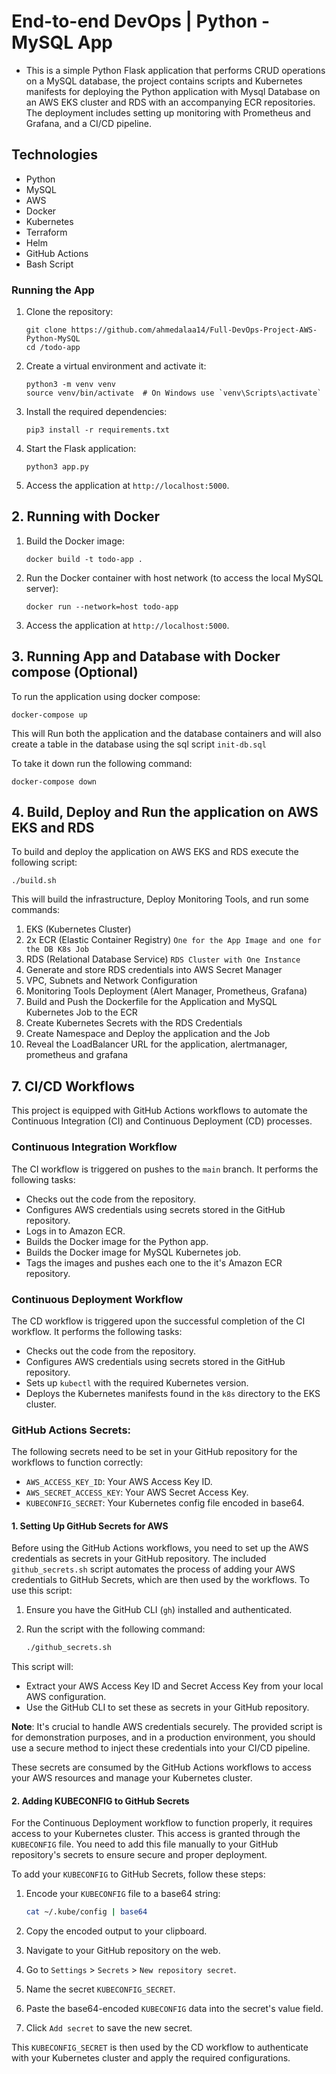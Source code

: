 # End-to-end DevOps | Python - MySQL App

-  This is a simple Python Flask application that performs CRUD operations on a MySQL database, the project contains scripts and Kubernetes manifests for deploying the Python application with Mysql Database on an AWS EKS cluster and RDS with an accompanying ECR repositories. The deployment includes setting up monitoring with Prometheus and Grafana, and a CI/CD pipeline.

## Technologies

- Python
- MySQL 
- AWS 
- Docker
- Kubernetes
- Terraform
- Helm
- GitHub Actions
- Bash Script

### Running the App

1. Clone the repository:

   ```
   git clone https://github.com/ahmedalaa14/Full-DevOps-Project-AWS-Python-MySQL
   cd /todo-app
   ```

2. Create a virtual environment and activate it:

   ```
   python3 -m venv venv
   source venv/bin/activate  # On Windows use `venv\Scripts\activate`
   ```

3. Install the required dependencies:

   ```
   pip3 install -r requirements.txt
   ```

4. Start the Flask application:

   ```
   python3 app.py
   ```

5. Access the application at `http://localhost:5000`.

## 2. Running with Docker 

1. Build the Docker image:

   ```
   docker build -t todo-app .
   ```

2. Run the Docker container with host network (to access the local MySQL server):

   ```
   docker run --network=host todo-app
   ```

3. Access the application at `http://localhost:5000`.

## 3. Running App and Database with Docker compose (Optional)

To run the application using docker compose:

```
docker-compose up
```

This will Run both the application and the database containers and will also create a table in the database using the sql script `init-db.sql`

To take it down run the following command:

```
docker-compose down
```

## 4. Build, Deploy and Run the application on AWS EKS and RDS

To build and deploy the application on AWS EKS and RDS execute the following script:

```
./build.sh
```

This will build the infrastructure, Deploy Monitoring Tools, and run some commands:

1.  EKS (Kubernetes Cluster)
2.  2x ECR (Elastic Container Registry) `One for the App Image and one for the DB K8s Job`
3.  RDS (Relational Database Service) `RDS Cluster with One Instance`
4.  Generate and store RDS credentials into AWS Secret Manager
5.  VPC, Subnets and Network Configuration
6.  Monitoring Tools Deployment (Alert Manager, Prometheus, Grafana)
7.  Build and Push the Dockerfile for the Application and MySQL Kubernetes Job to the ECR
8.  Create Kubernetes Secrets with the RDS Credentials
9.  Create Namespace and Deploy the application and the Job
10. Reveal the LoadBalancer URL for the application, alertmanager, prometheus and grafana

## 7. CI/CD Workflows

This project is equipped with GitHub Actions workflows to automate the Continuous Integration (CI) and Continuous Deployment (CD) processes.

### Continuous Integration Workflow

The CI workflow is triggered on pushes to the `main` branch. It performs the following tasks:

- Checks out the code from the repository.
- Configures AWS credentials using secrets stored in the GitHub repository.
- Logs in to Amazon ECR.
- Builds the Docker image for the Python app.
- Builds the Docker image for MySQL Kubernetes job.
- Tags the images and pushes each one to the it's Amazon ECR repository.

### Continuous Deployment Workflow

The CD workflow is triggered upon the successful completion of the CI workflow. It performs the following tasks:

- Checks out the code from the repository.
- Configures AWS credentials using secrets stored in the GitHub repository.
- Sets up `kubectl` with the required Kubernetes version.
- Deploys the Kubernetes manifests found in the `k8s` directory to the EKS cluster.

### GitHub Actions Secrets:

The following secrets need to be set in your GitHub repository for the workflows to function correctly:

- `AWS_ACCESS_KEY_ID`: Your AWS Access Key ID.
- `AWS_SECRET_ACCESS_KEY`: Your AWS Secret Access Key.
- `KUBECONFIG_SECRET`: Your Kubernetes config file encoded in base64.

#### 1. Setting Up GitHub Secrets for AWS

Before using the GitHub Actions workflows, you need to set up the AWS credentials as secrets in your GitHub repository. The included `github_secrets.sh` script automates the process of adding your AWS credentials to GitHub Secrets, which are then used by the workflows. To use this script:

1. Ensure you have the GitHub CLI (`gh`) installed and authenticated.
2. Run the script with the following command:

   ```bash
   ./github_secrets.sh
   ```

This script will:

- Extract your AWS Access Key ID and Secret Access Key from your local AWS configuration.
- Use the GitHub CLI to set these as secrets in your GitHub repository.

**Note**: It's crucial to handle AWS credentials securely. The provided script is for demonstration purposes, and in a production environment, you should use a secure method to inject these credentials into your CI/CD pipeline.

These secrets are consumed by the GitHub Actions workflows to access your AWS resources and manage your Kubernetes cluster.

#### 2. Adding KUBECONFIG to GitHub Secrets

For the Continuous Deployment workflow to function properly, it requires access to your Kubernetes cluster. This access is granted through the `KUBECONFIG` file. You need to add this file manually to your GitHub repository's secrets to ensure secure and proper deployment.

To add your `KUBECONFIG` to GitHub Secrets, follow these steps:

1. Encode your `KUBECONFIG` file to a base64 string:

   ```bash
   cat ~/.kube/config | base64
   ```

2. Copy the encoded output to your clipboard.

3. Navigate to your GitHub repository on the web.

4. Go to `Settings` > `Secrets` > `New repository secret`.

5. Name the secret `KUBECONFIG_SECRET`.

6. Paste the base64-encoded `KUBECONFIG` data into the secret's value field.

7. Click `Add secret` to save the new secret.

This `KUBECONFIG_SECRET` is then used by the CD workflow to authenticate with your Kubernetes cluster and apply the required configurations.


